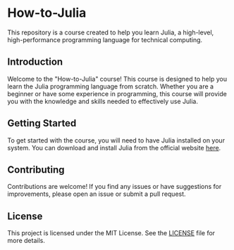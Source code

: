 # How-to-Julia

This repository is a course created to help you learn Julia, a high-level, high-performance programming language for technical computing.

## Introduction

Welcome to the "How-to-Julia" course! This course is designed to help you learn the Julia programming language from scratch. Whether you are a beginner or have some experience in programming, this course will provide you with the knowledge and skills needed to effectively use Julia.

## Getting Started

To get started with the course, you will need to have Julia installed on your system. You can download and install Julia from the official website [here](https://julialang.org/downloads/).

## Contributing

Contributions are welcome! If you find any issues or have suggestions for improvements, please open an issue or submit a pull request.

## License

This project is licensed under the MIT License. See the [LICENSE](LICENSE) file for more details.
